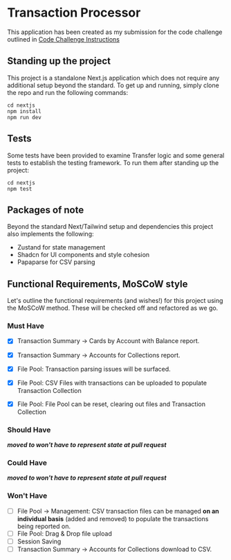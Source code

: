 # Transaction Processor

This application has been created as my submission for the code challenge outlined in [Code Challenge Instructions](/instructions/README.md)

## Standing up the project

This project is a standalone Next.js application which does not require any additional setup beyond the standard. To get up and running, simply clone the repo and run the following commands:

```
cd nextjs
npm install
npm run dev
```

## Tests

Some tests have been provided to examine Transfer logic and some general tests to establish the testing framework. To run them after standing up the project:

```
cd nextjs
npm test
```


## Packages of note

Beyond the standard Next/Tailwind setup and dependencies this project also implements the following:

- Zustand for state management
- Shadcn for UI components and style cohesion
- Papaparse for CSV parsing

## Functional Requirements, MoSCoW style

Let's outline the functional requirements (and wishes!) for this project using the MoSCoW method. These will be checked off and refactored as we go.

### Must Have

- [x] Transaction Summary -> Cards by Account with Balance report.
- [x] Transaction Summary -> Accounts for Collections report.
- [x] File Pool: Transaction parsing issues will be surfaced.
- [x] File Pool: CSV Files with transactions can be uploaded to populate Transaction Collection      
- [x] File Pool: File Pool can be reset, clearing out files and Transaction Collection


### Should Have

***moved to won't have to represent state at pull request***


### Could Have

***moved to won't have to represent state at pull request***

### Won't Have

- [ ] File Pool -> Management: CSV transaction files can be managed **on an individual basis** (added and removed) to populate the transactions being reported on.
- [ ] File Pool: Drag & Drop file upload
- [ ] Session Saving
- [ ] Transaction Summary -> Accounts for Collections download to CSV. 
